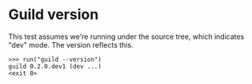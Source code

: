 # Guild version

This test assumes we're running under the source tree, which indicates
"dev" mode. The version reflects this.

    >>> run("guild --version")
    guild 0.2.0.dev1 (dev ...)
    <exit 0>
